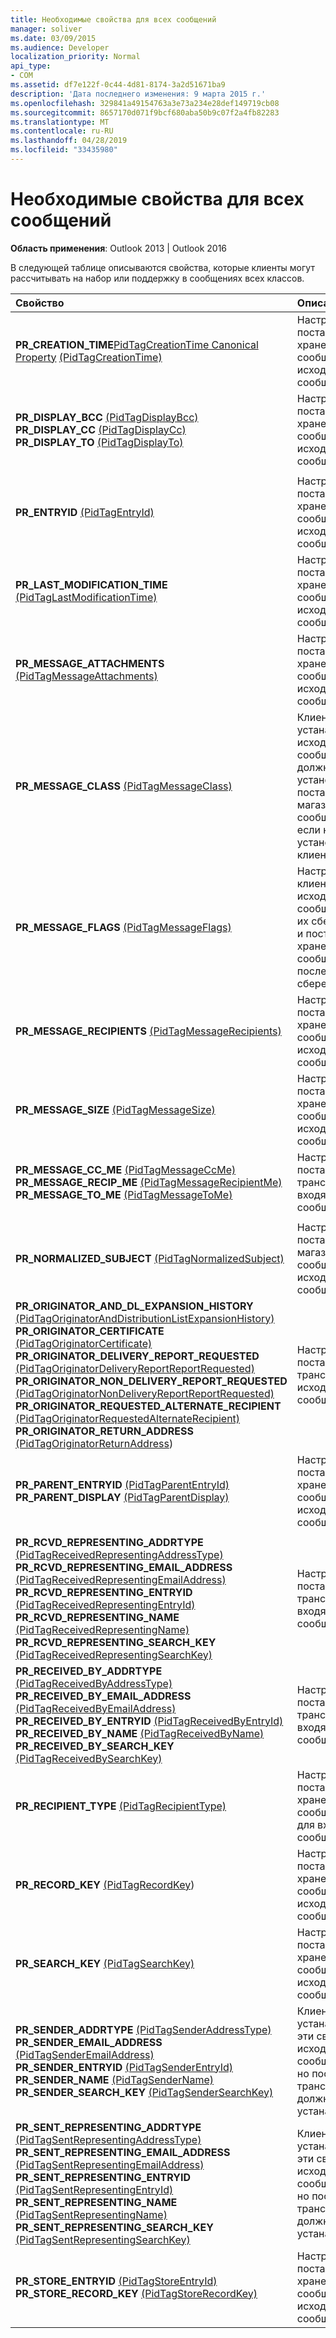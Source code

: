 ```yaml
---
title: Необходимые свойства для всех сообщений
manager: soliver
ms.date: 03/09/2015
ms.audience: Developer
localization_priority: Normal
api_type:
- COM
ms.assetid: df7e122f-0c44-4d81-8174-3a2d51671ba9
description: 'Дата последнего изменения: 9 марта 2015 г.'
ms.openlocfilehash: 329841a49154763a3e73a234e28def149719cb08
ms.sourcegitcommit: 8657170d071f9bcf680aba50b9c07f2a4fb82283
ms.translationtype: MT
ms.contentlocale: ru-RU
ms.lasthandoff: 04/28/2019
ms.locfileid: "33435980"
---
```

# <a name="required-properties-for-all-messages"></a>Необходимые свойства для всех сообщений

  
  
**Область применения**: Outlook 2013 | Outlook 2016 
  
В следующей таблице описываются свойства, которые клиенты могут рассчитывать на набор или поддержку в сообщениях всех классов.
  
|**Свойство**|**Описание**|
|:-----|:-----|
|**PR_CREATION_TIME**[PidTagCreationTime Canonical Property](pidtagcreationtime-canonical-property.md) [(PidTagCreationTime)](pidtagcreationtime-canonical-property.md)  <br/> |Настройка поставщиками хранения сообщений исходяющих сообщений.  <br/> |
|**PR_DISPLAY_BCC** [(PidTagDisplayBcc)](pidtagdisplaybcc-canonical-property.md)  <br/> **PR_DISPLAY_CC** [(PidTagDisplayCc)](pidtagdisplaycc-canonical-property.md)  <br/> **PR_DISPLAY_TO** [(PidTagDisplayTo)](pidtagdisplayto-canonical-property.md)  <br/> |Настройка поставщиками хранения сообщений исходяющих сообщений.  <br/> |
|||
|**PR_ENTRYID** [(PidTagEntryId)](pidtagentryid-canonical-property.md)  <br/> |Настройка поставщиками хранения сообщений исходяющих сообщений.  <br/> |
|**PR_LAST_MODIFICATION_TIME** [(PidTagLastModificationTime)](pidtaglastmodificationtime-canonical-property.md)  <br/> |Настройка поставщиками хранения сообщений исходяющих сообщений.  <br/> |
|**PR_MESSAGE_ATTACHMENTS** [(PidTagMessageAttachments)](pidtagmessageattachments-canonical-property.md)  <br/> |Настройка поставщиками хранения сообщений исходяющих сообщений.  <br/> |
|**PR_MESSAGE_CLASS** [(PidTagMessageClass)](pidtagmessageclass-canonical-property.md)  <br/> |Клиенты могут устанавливать исходяние сообщений; должны быть установлены поставщиками магазина сообщений, если не установлены клиентами.  <br/> |
|**PR_MESSAGE_FLAGS** [(PidTagMessageFlags)](pidtagmessageflags-canonical-property.md)  <br/> |Настройка клиентами исходяющих сообщений до их сберегания и поставщиков хранения сообщений после их сберегания.  <br/> |
|**PR_MESSAGE_RECIPIENTS** [(PidTagMessageRecipients)](pidtagmessagerecipients-canonical-property.md)  <br/> |Настройка поставщиками хранения сообщений исходяющих сообщений.  <br/> |
|**PR_MESSAGE_SIZE** [(PidTagMessageSize)](pidtagmessagesize-canonical-property.md)  <br/> |Настройка поставщиками хранения сообщений исходяющих сообщений.  <br/> |
|**PR_MESSAGE_CC_ME** [(PidTagMessageCcMe)](pidtagmessageccme-canonical-property.md)  <br/> **PR_MESSAGE_RECIP_ME** [(PidTagMessageRecipientMe)](pidtagmessagerecipientme-canonical-property.md)  <br/> **PR_MESSAGE_TO_ME** [(PidTagMessageToMe)](pidtagmessagetome-canonical-property.md)  <br/> |Настройка поставщиками транспорта входящих сообщений.  <br/> |
|||
|**PR_NORMALIZED_SUBJECT** [(PidTagNormalizedSubject)](pidtagnormalizedsubject-canonical-property.md)  <br/> |Настройка поставщиками магазина сообщений исходяющих сообщений  <br/> |
|**PR_ORIGINATOR_AND_DL_EXPANSION_HISTORY** [(PidTagOriginatorAndDistributionListExpansionHistory)](pidtagoriginatoranddistributionlistexpansionhistory-canonical-property.md)  <br/> **PR_ORIGINATOR_CERTIFICATE** [(PidTagOriginatorCertificate)](pidtagoriginatorcertificate-canonical-property.md)  <br/> **PR_ORIGINATOR_DELIVERY_REPORT_REQUESTED** [(PidTagOriginatorDeliveryReportReportRequested)](pidtagoriginatordeliveryreportrequested-canonical-property.md)  <br/> **PR_ORIGINATOR_NON_DELIVERY_REPORT_REQUESTED** [(PidTagOriginatorNonDeliveryReportReportRequested)](pidtagoriginatornondeliveryreportrequested-canonical-property.md)  <br/> **PR_ORIGINATOR_REQUESTED_ALTERNATE_RECIPIENT** [(PidTagOriginatorRequestedAlternateRecipient)](pidtagoriginatorrequestedalternaterecipient-canonical-property.md)  <br/> **PR_ORIGINATOR_RETURN_ADDRESS** [(PidTagOriginatorReturnAddress](pidtagoriginatorreturnaddress-canonical-property.md))  <br/> |Настройка поставщиками транспорта исходяющих сообщений.  <br/> |
|**PR_PARENT_ENTRYID** [(PidTagParentEntryId)](pidtagparententryid-canonical-property.md)  <br/> **PR_PARENT_DISPLAY** [(PidTagParentDisplay)](pidtagparentdisplay-canonical-property.md)  <br/> |Настройка поставщиками хранения сообщений исходяющих сообщений.  <br/> |
|||
|**PR_RCVD_REPRESENTING_ADDRTYPE** [(PidTagReceivedRepresentingAddressType)](pidtagreceivedrepresentingaddresstype-canonical-property.md)  <br/> **PR_RCVD_REPRESENTING_EMAIL_ADDRESS** [(PidTagReceivedRepresentingEmailAddress)](pidtagreceivedrepresentingemailaddress-canonical-property.md)  <br/> **PR_RCVD_REPRESENTING_ENTRYID** [(PidTagReceivedRepresentingEntryId)](pidtagreceivedrepresentingentryid-canonical-property.md)  <br/> **PR_RCVD_REPRESENTING_NAME** [(PidTagReceivedRepresentingName)](pidtagreceivedrepresentingname-canonical-property.md)  <br/> **PR_RCVD_REPRESENTING_SEARCH_KEY** [(PidTagReceivedRepresentingSearchKey)](pidtagreceivedrepresentingsearchkey-canonical-property.md)  <br/> |Настройка поставщиками транспорта входящих сообщений.  <br/> |
|**PR_RECEIVED_BY_ADDRTYPE** [(PidTagReceivedByAddressType)](pidtagreceivedbyaddresstype-canonical-property.md)  <br/> **PR_RECEIVED_BY_EMAIL_ADDRESS** [(PidTagReceivedByEmailAddress)](pidtagreceivedbyemailaddress-canonical-property.md)  <br/> **PR_RECEIVED_BY_ENTRYID** [(PidTagReceivedByEntryId)](pidtagreceivedbyentryid-canonical-property.md)  <br/> **PR_RECEIVED_BY_NAME** [(PidTagReceivedByName)](pidtagreceivedbyname-canonical-property.md)  <br/> **PR_RECEIVED_BY_SEARCH_KEY** [(PidTagReceivedBySearchKey)](pidtagreceivedbysearchkey-canonical-property.md)  <br/> |Настройка поставщиками транспорта входящих сообщений.  <br/> |
|**PR_RECIPIENT_TYPE** [(PidTagRecipientType)](pidtagrecipienttype-canonical-property.md)  <br/> |Настройка поставщиками хранения сообщений для входящих сообщений.  <br/> |
|**PR_RECORD_KEY** [(PidTagRecordKey](pidtagrecordkey-canonical-property.md))  <br/> |Настройка поставщиками хранения сообщений исходяющих сообщений.  <br/> |
|**PR_SEARCH_KEY** [(PidTagSearchKey)](pidtagsearchkey-canonical-property.md)  <br/> |Настройка поставщиками хранения сообщений исходяющих сообщений.  <br/> |
|**PR_SENDER_ADDRTYPE** [(PidTagSenderAddressType)](pidtagsenderaddresstype-canonical-property.md)  <br/> **PR_SENDER_EMAIL_ADDRESS** [(PidTagSenderEmailAddress)](pidtagsenderemailaddress-canonical-property.md)  <br/> **PR_SENDER_ENTRYID** [(PidTagSenderEntryId)](pidtagsenderentryid-canonical-property.md)  <br/> **PR_SENDER_NAME** [(PidTagSenderName)](pidtagsendername-canonical-property.md)  <br/> **PR_SENDER_SEARCH_KEY** [(PidTagSenderSearchKey)](pidtagsendersearchkey-canonical-property.md)  <br/> |Клиенты могут устанавливать эти свойства в исходяющих сообщениях, но поставщики транспорта должны их устанавливать.  <br/> |
|**PR_SENT_REPRESENTING_ADDRTYPE** [(PidTagSentRepresentingAddressType)](pidtagsentrepresentingaddresstype-canonical-property.md)  <br/> **PR_SENT_REPRESENTING_EMAIL_ADDRESS** [(PidTagSentRepresentingEmailAddress)](pidtagsentrepresentingemailaddress-canonical-property.md)  <br/> **PR_SENT_REPRESENTING_ENTRYID** [(PidTagSentRepresentingEntryId)](pidtagsentrepresentingentryid-canonical-property.md)  <br/> **PR_SENT_REPRESENTING_NAME** [(PidTagSentRepresentingName)](pidtagsentrepresentingname-canonical-property.md)  <br/> **PR_SENT_REPRESENTING_SEARCH_KEY** [(PidTagSentRepresentingSearchKey)](pidtagsentrepresentingsearchkey-canonical-property.md)  <br/> |Клиенты могут устанавливать эти свойства в исходяющих сообщениях, но поставщики транспорта должны их устанавливать.  <br/> |
|**PR_STORE_ENTRYID** [(PidTagStoreEntryId)](pidtagstoreentryid-canonical-property.md)  <br/> **PR_STORE_RECORD_KEY** [(PidTagStoreRecordKey)](pidtagstorerecordkey-canonical-property.md)  <br/> |Настройка поставщиками хранения сообщений исходяющих сообщений.  <br/> |
   

